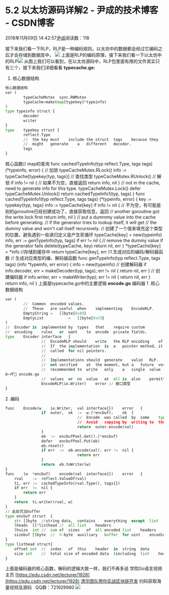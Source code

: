 
# 5.2 以太坊源码详解2 - 尹成的技术博客 - CSDN博客

2018年11月09日 14:42:57[尹成](https://me.csdn.net/yincheng01)阅读数：118


接下来我们看一下RLP，RLP是一种编码规则，以太坊中的数据都会经过它编码之后才会存储到数据库中，
![](https://img-blog.csdnimg.cn/20181109143849942.png?x-oss-process=image/watermark,type_ZmFuZ3poZW5naGVpdGk,shadow_10,text_aHR0cHM6Ly9ibG9nLmNzZG4ubmV0L3lpbmNoZW5nMDE=,size_16,color_FFFFFF,t_70)
上面是RLP的编码原理，接下来我们看一下以太坊中的RLP![](https://img-blog.csdnimg.cn/20181109143917857.png?x-oss-process=image/watermark,type_ZmFuZ3poZW5naGVpdGk,shadow_10,text_aHR0cHM6Ly9ibG9nLmNzZG4ubmV0L3lpbmNoZW5nMDE=,size_16,color_FFFFFF,t_70)
从图上我们可以看到，在以太坊源码中，RLP包里面有用的文件其实只有三个，接下来我们详细看看
**typecache.go:**
1. 核心数据结构
```python
核心数据结构
var (
        typeCacheMutex  sync.RWMutex                                                                        
        typeCache=make(map[typekey]*typeinfo)   
)
type typeinfo struct {  
        decoder
        writer
}
type    typekey struct {
        reflect.Type
        //  the key must    include the struct  tags    because they
        //  might   generate    a   different   decoder.
        tags
}
```
核心函数// map的查询
func cachedTypeInfo(typ reflect.Type, tags tags) (*typeinfo, error) {
    // 加锁
    typeCacheMutex.RLock()
    info := typeCache[typekey{typ, tags}] // 查找类型
    typeCacheMutex.RUnlock() // 解锁
    if info != nil { // 如果不为空，直接返回
        return info, nil
    }
    // not in the cache, need to generate info for this type.
    typeCacheMutex.Lock()
    defer typeCacheMutex.Unlock()
    return cachedTypeInfo1(typ, tags)
}
func cachedTypeInfo1(typ reflect.Type, tags tags) (*typeinfo, error) {
    key := typekey{typ, tags}
    info := typeCache[key]
    if info != nil {
        // 不为空，有可能是别的goroutine已经创建成功了，直接获取信息，返回
        // another goroutine got the write lock first
        return info, nil
    }
    // put a dummmy value into the cache before generating.
    // if the generator tries to lookup itself, it will get
    // the dummy value and won't call itself recursively.
    // 创建了一个值来填充这个类型的位置，避免遇到一些递归定义是产生死循环
    typeCache[key] = new(typeinfo)
    info, err := genTypeInfo(typ, tags)
    if err != nil {
        // remove the dummy value if the generator fails
        delete(typeCache, key)
        return nil, err
    }
    *typeCache[key] = *info //存储到缓存中
    return typeCache[key], err
}1.生成对应的编码/解码器函数
// 生成对应类型的编、解码器函数
func genTypeInfo(typ reflect.Type, tags tags) (info *typeinfo, err error) {
    info = new(typeinfo)
    // 创建解码器
    if info.decoder, err = makeDecoder(typ, tags); err != nil {
        return nil, err
    }
    // 创建编码器
    if info.writer, err = makeWriter(typ); err != nil {
        return nil, err
    }
    return info, nil
}
上面是typecache.go中的主要逻辑
**encode.go**
编码器
1 .核心数据结构
```python
var (
        //  Common  encoded values.
        //  These   are useful  when    implementing    EncodeRLP.
        EmptyString =   []byte{0x80}
        EmptyList           =   []byte{0xC0}
)
//  Encoder is  implemented by  types   that    require custom
//  encoding    rules   or  want    to  encode  private fields.
type    Encoder interface   {
                //  EncodeRLP should    write   the RLP encoding    of  its receiver    to  w.
                //  If  the implementation  is  a   pointer method, it  may also    be
                //  called  for nil pointers.
                //
                //  Implementations should  generate    valid   RLP.    The data    written is
                //  not verified    at  the moment, but a   future  version might.  It  is
                //  recommended to  write   only    a   single  value   but writing multiple
ӣ̵ᖫᎱ࢏ encode.go
                //  values  or  no  value   at  all is  also    permitted.
                EncodeRLP(io.Writer)    error // 接口类型
}
```
2 .编码
```python
func    Encode(w    io.Writer,  val interface{})    error   {
                if  outer,  ok  :=  w.(*encbuf);    ok  {
                                //  Encode  was called  by  some    type's  EncodeRLP.
                                //  Avoid   copying by  writing to  the outer   encbuf  directly.
                                return  outer.encode(val)
                }
                eb  :=  encbufPool.Get().(*encbuf)
                defer   encbufPool.Put(eb)
                eb.reset()
                if err  :=  eb.encode(val); err !=  nil {
                                return err
                }
                return  eb.toWriter(w)
}
func    (w  *encbuf)    encode(val  interface{})    error   {
    rval    :=  reflect.ValueOf(val)
    ti, err :=  cachedTypeInfo(rval.Type(), tags{})
    if err  !=  nil {
        return err
    }
    return  ti.writer(rval, w)
}
// 此处充当buffer
type encbuf struct  {
    str []byte  //string data,  contains    everything  except  list    headers
    lheads  []*listhead //  all list    headers
    lhsize  int //  sum of  sizes   of  all encoded list    headers
    sizebuf []byte  //  9-byte  auxiliary   buffer  for uint    encoding
}
type listhead struct{
    offset int  //  index   of  this    header  in  string  data
    size int    //  total size of encoded data  (including  list    headers)
}
```
上面是编码器的核心函数，解码的逻辑大致一样，我们不再多说
学院Go语言视频主页
[https://edu.csdn.net/lecturer/1928](https://edu.csdn.net/lecturer/1928)
[清华团队带你实战区块链开发](https://ke.qq.com/course/337650?tuin=63946d38)
扫码获取海量视频及源码   QQ群：721929980
![](https://img-blog.csdnimg.cn/20181108132958856.jpg?x-oss-process=image/watermark,type_ZmFuZ3poZW5naGVpdGk,shadow_10,text_aHR0cHM6Ly9ibG9nLmNzZG4ubmV0L3lpbmNoZW5nMDE=,size_16,color_FFFFFF,t_70)

